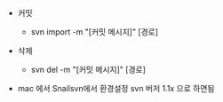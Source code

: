* 커밋
  * svn import -m "[커밋 메시지]" [경로]
* 삭제
  * svn del -m "[커밋 메시지]" [경로]

* mac 에서 Snailsvn에서 환경설정 svn 버저 1.1x 으로 하면됨
